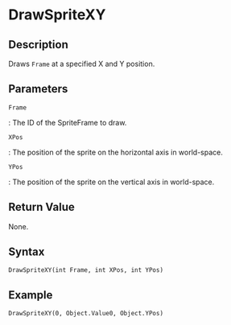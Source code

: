 # DrawSpriteXY

## Description
Draws `Frame` at a specified X and Y position.

## Parameters
`Frame`

:   The ID of the SpriteFrame to draw.

`XPos`

:   The position of the sprite on the horizontal axis in world-space.

`YPos`

:   The position of the sprite on the vertical axis in world-space.

## Return Value
None.

## Syntax
```
DrawSpriteXY(int Frame, int XPos, int YPos)
```

## Example
```
DrawSpriteXY(0, Object.Value0, Object.YPos)
```
